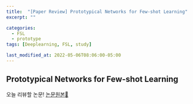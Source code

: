 ```yaml
---
title:  "[Paper Review] Prototypical Networks for Few-shot Learning"
excerpt: ""

categories:
  - FSL
  - prototype
tags: [Deeplearning, FSL, study]

last_modified_at: 2022-05-06T08:06:00-05:00
---
```


## Prototypical Networks for Few-shot Learning

오늘 리뷰할 논문! [논문원본🌼](https://arxiv.org/abs/1703.05175)
